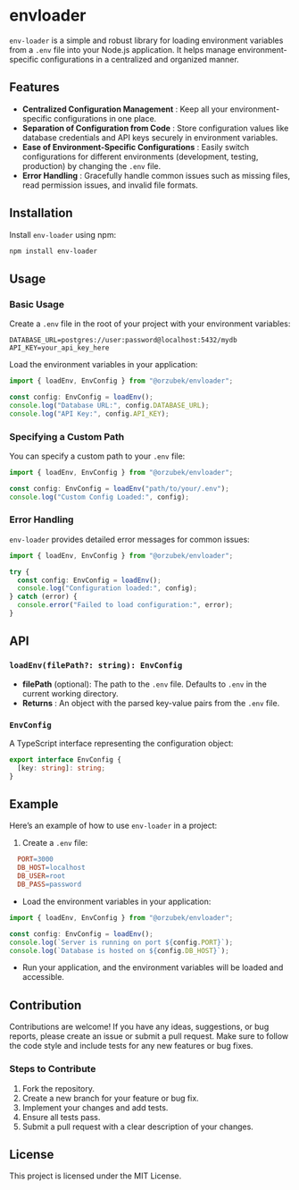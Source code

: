 # envloader

`env-loader` is a simple and robust library for loading environment variables from a `.env` file into your Node.js application. It helps manage environment-specific configurations in a centralized and organized manner.

## Features

- **Centralized Configuration Management** : Keep all your environment-specific configurations in one place.
- **Separation of Configuration from Code** : Store configuration values like database credentials and API keys securely in environment variables.
- **Ease of Environment-Specific Configurations** : Easily switch configurations for different environments (development, testing, production) by changing the `.env` file.
- **Error Handling** : Gracefully handle common issues such as missing files, read permission issues, and invalid file formats.

## Installation

Install `env-loader` using npm:

```sh
npm install env-loader
```

## Usage

### Basic Usage

Create a `.env` file in the root of your project with your environment variables:

```.env
DATABASE_URL=postgres://user:password@localhost:5432/mydb
API_KEY=your_api_key_here
```

Load the environment variables in your application:

```typescript
import { loadEnv, EnvConfig } from "@orzubek/envloader";

const config: EnvConfig = loadEnv();
console.log("Database URL:", config.DATABASE_URL);
console.log("API Key:", config.API_KEY);
```

### Specifying a Custom Path

You can specify a custom path to your `.env` file:

```typescript
import { loadEnv, EnvConfig } from "@orzubek/envloader";

const config: EnvConfig = loadEnv("path/to/your/.env");
console.log("Custom Config Loaded:", config);
```

### Error Handling

`env-loader` provides detailed error messages for common issues:

```typescript
import { loadEnv, EnvConfig } from "@orzubek/envloader";

try {
  const config: EnvConfig = loadEnv();
  console.log("Configuration loaded:", config);
} catch (error) {
  console.error("Failed to load configuration:", error);
}
```

## API

### `loadEnv(filePath?: string): EnvConfig`

- **filePath** (optional): The path to the `.env` file. Defaults to `.env` in the current working directory.
- **Returns** : An object with the parsed key-value pairs from the `.env` file.

### `EnvConfig`

A TypeScript interface representing the configuration object:

```typescript
export interface EnvConfig {
  [key: string]: string;
}
```

## Example

Here’s an example of how to use `env-loader` in a project:

1. Create a `.env` file:

```makefile
  PORT=3000
  DB_HOST=localhost
  DB_USER=root
  DB_PASS=password
```

- Load the environment variables in your application:

```typescript
import { loadEnv, EnvConfig } from "@orzubek/envloader";

const config: EnvConfig = loadEnv();
console.log(`Server is running on port ${config.PORT}`);
console.log(`Database is hosted on ${config.DB_HOST}`);
```

- Run your application, and the environment variables will be loaded and accessible.

## Contribution

Contributions are welcome! If you have any ideas, suggestions, or bug reports, please create an issue or submit a pull request. Make sure to follow the code style and include tests for any new features or bug fixes.

### Steps to Contribute

1. Fork the repository.
2. Create a new branch for your feature or bug fix.
3. Implement your changes and add tests.
4. Ensure all tests pass.
5. Submit a pull request with a clear description of your changes.

## License

This project is licensed under the MIT License.
